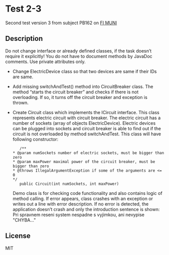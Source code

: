 # Test 2-3
Second test version 3 from subject PB162 on [FI MUNI](https://www.fi.muni.cz/)

## Description


Do not change interface or already defined classes, if the task doesn’t require it explicitly! You do not have to document methods by JavaDoc comments. Use private attributes only.

-   Change ElectricDevice class so that two devices are same if their IDs are same.
-    Add missing switchAndTest() method into CircuitBreaker class. The method “starts the circuit breaker” and checks if there is not overloading. If so, it turns off the circuit breaker and exception is thrown.
-   Create Circuit class which implements the ICircuit interface. This class represents electric circuit with circuit breaker. The electric circuit has a number of sockets (array of objects ElectricDevice). Electric devices can be plugged into sockets and circuit breaker is able to find out if the circuit is not overloaded by method switchAndTest. This class will have following constructor:

           /**
    	* @param numSockets number of electric sockets, must be bigger than zero
    	* @param maxPower maximal power of the circuit breaker, must be bigger than zero
    	* @throws IllegalArgumentException if some of the arguments are <= 0
    	*/
           public Circuit(int numSockets, int maxPower)

    Demo class is for checking code functionality and also contains logic of method calling. If error appears, class crashes with an exception or writes out a line with error description. If no error is detected, the application doesn’t crash and only the introduction sentence is shown: Pri spravnem reseni system nespadne s vyjimkou, ani nevypise "CHYBA..."


## License
MIT
